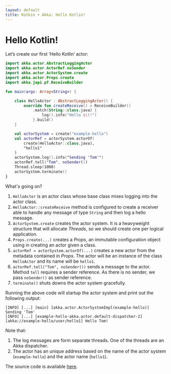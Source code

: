 ```yaml
---
layout: default
title: Kotkin + Akka: Hello Kotlin!
---
```

# Hello Kotlin!

Let’s create our first ‘Hello Kotlin’ actor:
```kotlin
import akka.actor.AbstractLoggingActor
import akka.actor.ActorRef.noSender
import akka.actor.ActorSystem.create
import akka.actor.Props.create
import akka.japi.pf.ReceiveBuilder

fun main(args: Array<String>) {

    class HelloActor : AbstractLoggingActor() {
        override fun createReceive() = ReceiveBuilder()
            .match(String::class.java) {
                log().info("Hello $it!")
            }.build()
    }

    val actorSystem = create("example-hello")
    val actorRef = actorSystem.actorOf(
        create(HelloActor::class.java),
        "hello1"
    )
    actorSystem.log().info("Sending 'Tom'")
    actorRef.tell("Tom", noSender())
    Thread.sleep(1000)
    actorSystem.terminate()
}
```
What's going on?
1. `HelloActor` is an actor class whose base class mixes logging into the actor class.
1. `HelloActor::createReceive` method is configured to create a receiver able to handle any message of type `String` and then log a hello message.
1. `ActorSystem.create` creates the actor system. 
It is a heavyweight structure that will allocate *Threads*, so we should create one per logical application. 
1. `Props.create(...)` creates a *Props*, an immutable configuration object using in creating an actor given a class.
1. `actorRef = actorSystem.actorOf(...)` creates a new actor from the metadata contained in *Props*.
The actor will be an instance of the class `HelloActor` and its name will be `hello1`.
1. `actorRef.tell("Tom", noSender())` sends a message to the actor.
Method `tell` requires a sender reference. 
As there is no sender, we pass `noSender()` as sender reference.
1. `terminate()` shuts downs the actor system gracefully.

Running the above code will startup the actor system and print out the following output:
```
[INFO] [...] [main] [akka.actor.ActorSystemImpl(example-hello)] Sending 'Tom'
[INFO] [...] [example-hello-akka.actor.default-dispatcher-2] [akka://example-hello/user/hello1] Hello Tom!
```
Note that:
1. The log messages are form separate threads.
One of the threads are an Akka dispatcher.
1. The actor has an unique address based on the name of the actor system (`example-hello`) and the actor name (`hello1`).

The source code is available [here](https://github.com/fjlopez/kotlin-akka/blob/master/src/main/kotlin/ExampleHello.kt).
